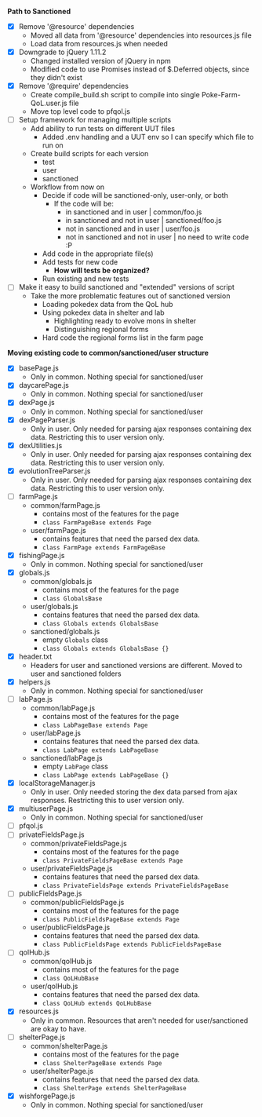 **Path to Sanctioned**
- [X] Remove '@resource' dependencies
    - Moved all data from '@resource' dependencies into resources.js file
    - Load data from resources.js when needed
- [X] Downgrade to jQuery 1.11.2
    - Changed installed version of jQuery in npm
    - Modified code to use Promises instead of $.Deferred objects, since they didn't exist
- [X] Remove '@require' dependencies
    - Create compile_build.sh script to compile into single Poke-Farm-QoL.user.js file
    - Move top level code to pfqol.js
- [ ] Setup framework for managing multiple scripts
    - Add ability to run tests on different UUT files
      - Added .env handling and a UUT env so I can specify which file to run on
    - Create build scripts for each version
      - test
      - user
      - sanctioned
    - Workflow from now on
      - Decide if code will be sanctioned-only, user-only, or both
        - If the code will be:
          - in sanctioned and in user         | common/foo.js
          - in sanctioned and not in user     | sanctioned/foo.js
          - not in sanctioned and in user     | user/foo.js
          - not in sanctioned and not in user | no need to write code :P
      - Add code in the appropriate file(s)
      - Add tests for new code
        - **How will tests be organized?**
      - Run existing and new tests
- [ ] Make it easy to build sanctioned and "extended" versions of script
    - Take the more problematic features out of sanctioned version
      - Loading pokedex data from the QoL hub
      - Using pokedex data in shelter and lab
        - Highlighting ready to evolve mons in shelter
        - Distinguishing regional forms
      - Hard code the regional forms list in the farm page

**Moving existing code to common/sanctioned/user structure**
- [X] basePage.js
  - Only in common. Nothing special for sanctioned/user
- [X] daycarePage.js
  - Only in common. Nothing special for sanctioned/user
- [X] dexPage.js
  - Only in common. Nothing special for sanctioned/user
- [X] dexPageParser.js
  - Only in user. Only needed for parsing ajax responses containing dex data.
    Restricting this to user version only.
- [X] dexUtilities.js
  - Only in user. Only needed for parsing ajax responses containing dex data.
    Restricting this to user version only.
- [X] evolutionTreeParser.js
  - Only in user. Only needed for parsing ajax responses containing dex data.
    Restricting this to user version only.
- [ ] farmPage.js
  - common/farmPage.js
    - contains most of the features for the page
    - `class FarmPageBase extends Page`
  - user/farmPage.js
    - contains features that need the parsed dex data.
    - `class FarmPage extends FarmPageBase`
- [X] fishingPage.js
  - Only in common. Nothing special for sanctioned/user
- [X] globals.js
  - common/globals.js
    - contains most of the features for the page
    - `class GlobalsBase`
  - user/globals.js
    - contains features that need the parsed dex data.
    - `class Globals extends GlobalsBase`
  - sanctioned/globals.js
    - empty `Globals` class
    - `class Globals extends GlobalsBase {}`
- [X] header.txt
  - Headers for user and sanctioned versions are different. Moved to user and sanctioned folders
- [X] helpers.js
  - Only in common. Nothing special for sanctioned/user
- [ ] labPage.js
  - common/labPage.js
    - contains most of the features for the page
    - `class LabPageBase extends Page`
  - user/labPage.js
    - contains features that need the parsed dex data.
    - `class LabPage extends LabPageBase`
  - sanctioned/labPage.js
    - empty `LabPage` class
    - `class LabPage extends LabPageBase {}`
- [X] localStorageManager.js
  - Only in user. Only needed storing the dex data parsed from ajax responses.
    Restricting this to user version only.
- [X] multiuserPage.js
  - Only in common. Nothing special for sanctioned/user
- [ ] pfqol.js
- [ ] privateFieldsPage.js
  - common/privateFieldsPage.js
    - contains most of the features for the page
    - `class PrivateFieldsPageBase extends Page`
  - user/privateFieldsPage.js
    - contains features that need the parsed dex data.
    - `class PrivateFieldsPage extends PrivateFieldsPageBase`
- [ ] publicFieldsPage.js
  - common/publicFieldsPage.js
    - contains most of the features for the page
    - `class PublicFieldsPageBase extends Page`
  - user/publicFieldsPage.js
    - contains features that need the parsed dex data.
    - `class PublicFieldsPage extends PublicFieldsPageBase`
- [ ] qolHub.js
  - common/qolHub.js
    - contains most of the features for the page
    - `class QoLHubBase`
  - user/qolHub.js
    - contains features that need the parsed dex data.
    - `class QoLHub extends QoLHubBase`
- [X] resources.js
  - Only in common. Resources that aren't needed for user/sanctioned are okay to have.
- [ ] shelterPage.js
  - common/shelterPage.js
    - contains most of the features for the page
    - `class ShelterPageBase extends Page`
  - user/shelterPage.js
    - contains features that need the parsed dex data.
    - `class ShelterPage extends ShelterPageBase`
- [X] wishforgePage.js
  - Only in common. Nothing special for sanctioned/user
